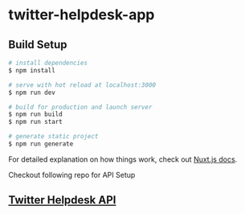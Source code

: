 # twitter-helpdesk-app

## Build Setup

```bash
# install dependencies
$ npm install

# serve with hot reload at localhost:3000
$ npm run dev

# build for production and launch server
$ npm run build
$ npm run start

# generate static project
$ npm run generate
```

For detailed explanation on how things work, check out [Nuxt.js docs](https://nuxtjs.org).


Checkout following repo for API Setup
## [Twitter Helpdesk API](https://github.com/nir-jas/twitter-helpdesk-api)
